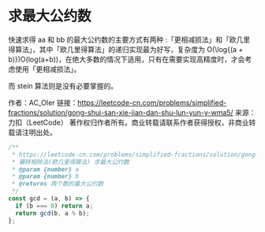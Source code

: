 # 求最大公约数

快速求得 aa 和 bb 的最大公约数的主要方式有两种 :「更相减损法」和「欧几里得算法」，其中「欧几里得算法」的递归实现最为好写，复杂度为 O(\log{(a + b)})O(log(a+b))，在绝大多数的情况下适用，只有在需要实现高精度时，才会考虑使用「更相减损法」。

而 stein 算法则是没有必要掌握的。

作者：AC_OIer
链接：https://leetcode-cn.com/problems/simplified-fractions/solution/gong-shui-san-xie-jian-dan-shu-lun-yun-y-wma5/
来源：力扣（LeetCode）
著作权归作者所有。商业转载请联系作者获得授权，非商业转载请注明出处。

```js
/**
 * https://leetcode-cn.com/problems/simplified-fractions/solution/gong-shui-san-xie-jian-dan-shu-lun-yun-y-wma5/
 * 辗转相除法(欧几里得算法) 求最大公约数
 * @param {number} a
 * @param {number} b
 * @returns 两个数的最大公约数
 */
const gcd = (a, b) => {
  if (b === 0) return a;
  return gcd(b, a % b);
};
```
